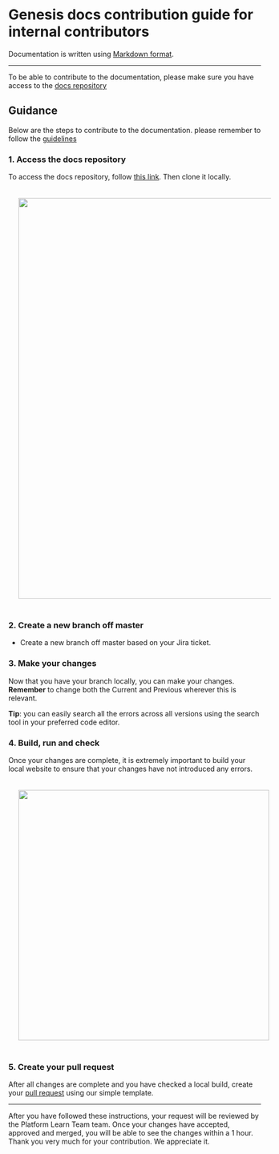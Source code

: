 # Genesis docs contribution guide for internal contributors

Documentation is written using [Markdown format](markdown-syntax.md).

---

To be able to contribute to the documentation, please make sure you have access to the [docs repository](https://github.com/genesiscommunitysuccess/docs)

## Guidance
Below are the steps to contribute to the documentation. please remember to follow the [guidelines](./Type-of-contribution.md)


### 1. Access the docs repository
To access the docs repository, follow [this link](https://github.com/genesiscommunitysuccess/docs). Then clone it locally.

<img src="./img_src/community_repo.PNG" width="800" style="margin: 20px">

### 2. Create a new branch off master

- Create a new branch off master based on your Jira ticket.

### 3. Make your changes

Now that you have your branch locally, you can make your changes. **Remember** to change both the Current and Previous wherever this is relevant. 

**Tip**: you can easily search all the errors across all versions using the search tool in your preferred code editor.

### 4. Build, run and check

Once your changes are complete, it is extremely important to build your local website to ensure that your changes have not introduced any errors. 

<img src="./img_src/build_website.PNG" width="500px" style="margin: 20px">

### 5. Create your pull request

After all changes are complete and you have checked a local build, create your [pull request](https://github.com/genesiscommunitysuccess/docs/compare) using our simple template.


---

After you have followed these instructions, your request will be reviewed by the Platform Learn Team team. Once your changes have accepted, approved and merged, you will be able to see the changes within a 1 hour. Thank you very much for your contribution. We appreciate it.
